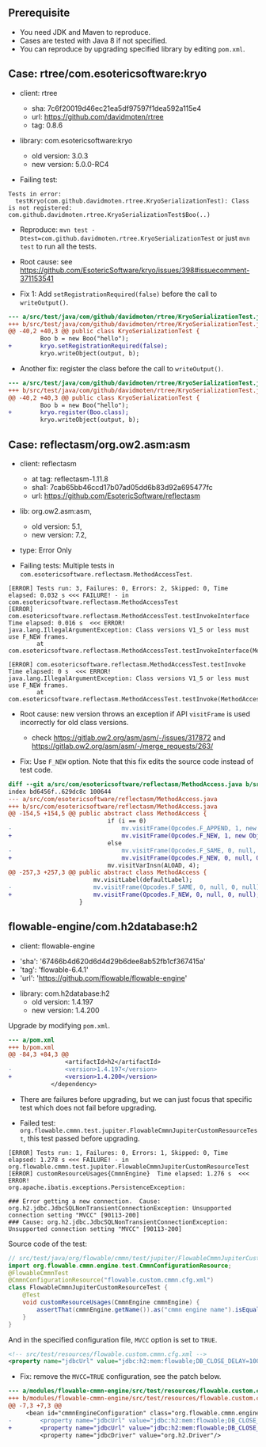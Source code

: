 ## Prerequisite
+ You need JDK and Maven to reproduce.
+ Cases are tested with Java 8 if not specified.
+ You can reproduce by upgrading specified library by editing `pom.xml`.

## Case: rtree/com.esotericsoftware:kryo
+ client: rtree
   + sha: 7c6f20019d46ec21ea5df97597f1dea592a115e4
   + url: https://github.com/davidmoten/rtree
   + tag: 0.8.6

+ library: com.esotericsoftware:kryo
	+ old version: 3.0.3
	+ new version: 5.0.0-RC4

+ Failing test:
```
Tests in error:
  testKryo(com.github.davidmoten.rtree.KryoSerializationTest): Class is not registered: com.github.davidmoten.rtree.KryoSerializationTest$Boo(..)
```

+ Reproduce: `mvn test -Dtest=com.github.davidmoten.rtree.KryoSerializationTest` or just `mvn test`
  to run all the tests.

+ Root cause: see https://github.com/EsotericSoftware/kryo/issues/398#issuecomment-371153541

+ Fix 1: Add `setRegistrationRequired(false)` before the call to `writeOutput()`.

```diff
--- a/src/test/java/com/github/davidmoten/rtree/KryoSerializationTest.java
+++ b/src/test/java/com/github/davidmoten/rtree/KryoSerializationTest.java
@@ -40,2 +40,3 @@ public class KryoSerializationTest {
         Boo b = new Boo("hello");
+        kryo.setRegistrationRequired(false);
         kryo.writeObject(output, b);
```

+ Another fix: register the class before the call to `writeOutput()`.

```diff
--- a/src/test/java/com/github/davidmoten/rtree/KryoSerializationTest.java
+++ b/src/test/java/com/github/davidmoten/rtree/KryoSerializationTest.java
@@ -40,2 +40,3 @@ public class KryoSerializationTest {
         Boo b = new Boo("hello");
+        kryo.register(Boo.class);
         kryo.writeObject(output, b);
```

## Case: reflectasm/org.ow2.asm:asm
+ client: reflectasm
  - at tag: reflectasm-1.11.8
  - sha1: 7cab65bb46ccd17b07ad05dd6b83d92a695477fc
  - url: https://github.com/EsotericSoftware/reflectasm

+ lib: org.ow2.asm:asm,
  - old version: 5.1,
  - new version: 7.2,

+ type: Error Only

+ Failing tests:
Multiple tests in `com.esotericsoftware.reflectasm.MethodAccessTest`.
```
[ERROR] Tests run: 3, Failures: 0, Errors: 2, Skipped: 0, Time elapsed: 0.032 s <<< FAILURE! - in com.esotericsoftware.reflectasm.MethodAccessTest
[ERROR] com.esotericsoftware.reflectasm.MethodAccessTest.testInvokeInterface  Time elapsed: 0.016 s  <<< ERROR!
java.lang.IllegalArgumentException: Class versions V1_5 or less must use F_NEW frames.
        at com.esotericsoftware.reflectasm.MethodAccessTest.testInvokeInterface(MethodAccessTest.java:93)

[ERROR] com.esotericsoftware.reflectasm.MethodAccessTest.testInvoke  Time elapsed: 0 s  <<< ERROR!
java.lang.IllegalArgumentException: Class versions V1_5 or less must use F_NEW frames.
        at com.esotericsoftware.reflectasm.MethodAccessTest.testInvoke(MethodAccessTest.java:25)
```

+ Root cause: new version throws an exception if API `visitFrame` is used incorrectly for old class versions.
  - check https://gitlab.ow2.org/asm/asm/-/issues/317872 and
    https://gitlab.ow2.org/asm/asm/-/merge_requests/263/

+ Fix: Use `F_NEW` option. Note that this fix edits the source code instead of test code.

```diff
diff --git a/src/com/esotericsoftware/reflectasm/MethodAccess.java b/src/com/esotericsoftware/reflectasm/MethodAccess.java
index bd6456f..629dc8c 100644
--- a/src/com/esotericsoftware/reflectasm/MethodAccess.java
+++ b/src/com/esotericsoftware/reflectasm/MethodAccess.java
@@ -154,5 +154,5 @@ public abstract class MethodAccess {
                            if (i == 0)
-                               mv.visitFrame(Opcodes.F_APPEND, 1, new Object[] {classNameInternal}, 0, null);
+                               mv.visitFrame(Opcodes.F_NEW, 1, new Object[] {classNameInternal}, 0, null);^M
                            else
-                               mv.visitFrame(Opcodes.F_SAME, 0, null, 0, null);
+                               mv.visitFrame(Opcodes.F_NEW, 0, null, 0, null);^M
                            mv.visitVarInsn(ALOAD, 4);
@@ -257,3 +257,3 @@ public abstract class MethodAccess {
                        mv.visitLabel(defaultLabel);
-                       mv.visitFrame(Opcodes.F_SAME, 0, null, 0, null);
+                       mv.visitFrame(Opcodes.F_NEW, 0, null, 0, null);^M
                    }
```


## flowable-engine/com.h2database:h2
+ client: flowable-engine
 - 'sha': '67466b4d620d6d4d29b6dee8ab52fb1cf367415a'
 - 'tag': 'flowable-6.4.1'
 - 'url': 'https://github.com/flowable/flowable-engine'

+ library: com.h2database:h2
  - old version: 1.4.197 
  - new version: 1.4.200

Upgrade by modifying `pom.xml`.
```diff
--- a/pom.xml
+++ b/pom.xml
@@ -84,3 +84,3 @@
                <artifactId>h2</artifactId>
-               <version>1.4.197</version>
+               <version>1.4.200</version>
            </dependency>
```

+ There are failures before upgrading, but we can just focus that specific test which does not fail before upgrading.

+ Failed test: `org.flowable.cmmn.test.jupiter.FlowableCmmnJupiterCustomResourceTest`, this test passed before upgrading.
```
[ERROR] Tests run: 1, Failures: 0, Errors: 1, Skipped: 0, Time elapsed: 1.278 s <<< FAILURE! - in org.flowable.cmmn.test.jupiter.FlowableCmmnJupiterCustomResourceTest
[ERROR] customResourceUsages{CmmnEngine}  Time elapsed: 1.276 s  <<< ERROR!
org.apache.ibatis.exceptions.PersistenceException:

### Error getting a new connection.  Cause: org.h2.jdbc.JdbcSQLNonTransientConnectionException: Unsupported connection setting "MVCC" [90113-200]
### Cause: org.h2.jdbc.JdbcSQLNonTransientConnectionException: Unsupported connection setting "MVCC" [90113-200]
```

Source code of the test:
```java
// src/test/java/org/flowable/cmmn/test/jupiter/FlowableCmmnJupiterCustomResourceTest.java
import org.flowable.cmmn.engine.test.CmmnConfigurationResource;
@FlowableCmmnTest
@CmmnConfigurationResource("flowable.custom.cmmn.cfg.xml")
class FlowableCmmnJupiterCustomResourceTest {
    @Test
    void customResourceUsages(CmmnEngine cmmnEngine) {
        assertThat(cmmnEngine.getName()).as("cmmn engine name").isEqualTo("customName");
    }
}
```

And in the specified configuration file, `MVCC` option is set to `TRUE`.
```xml
<!-- src/test/resources/flowable.custom.cmmn.cfg.xml -->
<property name="jdbcUrl" value="jdbc:h2:mem:flowable;DB_CLOSE_DELAY=1000;MVCC=TRUE"/>
```

+ Fix: remove the `MVCC=TRUE` configuration, see the patch below.


```diff
--- a/modules/flowable-cmmn-engine/src/test/resources/flowable.custom.cmmn.cfg.xml
+++ b/modules/flowable-cmmn-engine/src/test/resources/flowable.custom.cmmn.cfg.xml
@@ -7,3 +7,3 @@
     <bean id="cmmnEngineConfiguration" class="org.flowable.cmmn.engine.impl.cfg.StandaloneInMemCmmnEngineConfiguration">
-        <property name="jdbcUrl" value="jdbc:h2:mem:flowable;DB_CLOSE_DELAY=1000;MVCC=TRUE"/>
+        <property name="jdbcUrl" value="jdbc:h2:mem:flowable;DB_CLOSE_DELAY=1000"/>
         <property name="jdbcDriver" value="org.h2.Driver"/>
```

